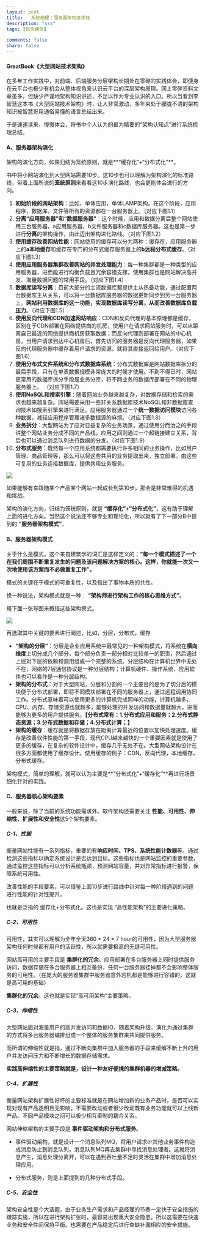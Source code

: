 ```yaml
---
layout: post
title:   系统梳理：服务器架构技术栈
description: "sss"
tags: [信念建筑]

comments: false
share: false
---
```

 
#### GreatBook《大型网站技术架构》

在多年工作实践中，对前端、后端服务分层架构长期处在零碎的实践体会，即便身在云平台也极少有机会从整体视角来认识云平台的深层架构原理。网上零碎资料文章虽多，但缺少严谨地架构知识讲述，不足以作为专业认识的入口。所以当看到李智慧这本书《大型网站技术架构》时，让人非常激动，多年来处于朦胧不清的架构知识被智慧哥用通俗易懂的语言总结出来。

于是速速读来，慢慢体会，将书中个人认为的最为精要的“架构认知点”进行系统梳理总结。

#### A、服务器架构演化

架构的演化方向，如果归结为笼统原则，就是**“缓存化”+“分布式化”**。

书中将小网站演化到大型网站需要10步。这10步也可以理解为架构演化的标准路线，带着上面所说的**笼统原则**来看看这10步演化路线，也会更能体会进行的方向。

1. **初始阶段的网站架构**：比如，单体应用，单体LAMP架构。在这个阶段，应用程序，数据库，文件等所有的资源都在一台服务器上。（对应下图1.1）
2. **分离“应用服务器”和“数据服务器”**：这个时候，应用和数据分离后整个网站使用三台服务器，a应用服务器，b文件服务器和c数据库服务器。这也是第一步进行**分离**的架构操作，由此迈出架构进化路线。（对应下图1.2）
3. **使用缓存改善网站性能**：网站使用的缓存可以分为两种：缓存在，应用服务器上的**a本地缓存**和缓存在专门的分布式缓存服务器上的**b远程分布式缓存**。（对应下图1.3）
4. **使用应用服务器集群改善网站的并发处理能力**：每一种集群都是一种类型的应用服务器，进而能进行均衡负载且冗余容错支撑。使用集群也是网站解决高并发、海量数据问题的常用手段。（对应下图1.4）
5. **数据库读写分离**：目前大部分的主流数据库都提供主从热备功能，通过配置两台数据库主从关系，可以将一台数据库服务器的数据更新同步到另一台服务器上。**网站利用数据库的这一功能，实现数据库读写分离，从而改善数据库负载压力**。（对应下图1.5）
6. **使用反向代理和CDN加速网站响应**：CDN和反向代理的基本原理都是缓存，区别在于CDN部署在网络提供商的机房，使用户在请求网站服务时，可以从距离自己最近的网络提供商机房获取数据；而反向代理则部署在网站的中心机房，当用户请求到达中心机房后，首先访问的服务器是反向代理服务器，如果反向代理服务器中缓存着用户请求的资源，就将其直接返回给用户。（对应下图1.6）
7. **使用分布式文件系统和分布式数据库系统**：分布式数据库是网站数据库拆分的最后手段，只有在单表数据规模非常庞大的时候才使用。不到不得已时，网站更常用的数据库拆分手段是业务分库，将不同业务的数据库部署在不同的物理服务器上。 （对应下图1.7）
8. **使用NoSQL和搜索引擎**：随着网站业务越来越复杂，对数据存储和检索的需求也越来越复杂。网站需要采用一些非关系数据库技术NoSQL和非数据库查询技术如搜索引擎来进行满足。应用服务器通过一个**统一数据访问模块**访问各种数据，减轻应用程序管理诸多数据源的麻烦。（对应下图1.8）
9. **业务拆分**：大型网站为了应对日益复杂的业务场景，通过使用分而治之的手段讲整个网站业务分成不同的产品线。应用之间则通过一个超链接建立关系，背后也可以通过消息队列进行数据的分发。（对应下图1.9）
10. **分布式服务**：既然每一个应用系统都需要执行许多相同的业务操作，比如用户管理、商品管理等，那么可以将这些共用的业务提取出来，独立部署。由这些可复用的业务连接数据库，提供共用业务服务。

![](http://b-egs-studio-images.oss-cn-shenzhen.aliyuncs.com/blog-snippet/%E6%9C%8D%E5%8A%A1%E5%99%A8%E6%9E%B6%E6%9E%84%E6%BC%94%E5%8C%9610step.jpg)

如果能够有幸跟随某个产品某个网站一起成长到第10步，那会是非常难得的机遇和挑战。

架构的演化方向，归结为笼统原则，就是
**“缓存化”+“分布式化”**，这有助于理解上面的进化方向。当然这个说法还不够专业和理论化，所以就有了下一部分B中提到的
**“服务器架构模式”**。


#### B、服务器架构模式

关于什么是模式，这个来自建筑学的词汇是这样定义的：**“每一个模式描述了一个在我们周围不断重复发生的问题及该问题解决方案的核心。这样，你就能一次又一次地使用该方案而不必做重复工作”。**

模式的关键在于模式的可重复性，以及指出了事物本质的共性。

换一种说法，架构模式就是一种：
**“架构师进行架构工作的核心思维方式”**。

用下面一张导图来概括这些架构模式。

![](https://ws4.sinaimg.cn/large/006tNc79gy1fqy7a17w2lj30xc0kawf8.jpg)

再选取其中关键的要素进行阐述，比如，分层，分布式，缓存

* **“架构的分层”**：分层是企业应用系统中最常见的一种架构模式，将系统在**横向维度**上切分成几个部分，每个部分负责一部分相对比较单一的职责，然后通过上层对下层的依赖和调用组成一个完整的系统。分层结构在计算机世界中无处不在，网络的7层通信协议是一种分层结构；计算机硬件、操作系统、应用软件也可以看作是一种分层结构。
* **架构的分布式**：对于大型网站，分层和分割的一个主要目的是为了切分后的模块便于分布式部署，即将不同模块部署在不同的服务器上，通过远程调用协同工作。分布式意味着可以使用更多的计算机完成同样的功能，计算机越多，CPU、内存、存储资源也就越多，能够处理的并发访问和数据量就越大，进而能够为更多的用户提供服务。**【分布式常有：1.分布式应用和服务；2.分布式静态资源；3.分布式数据和存储；4.分布式计算；】**
* **架构的缓存**：缓存就是将数据存放在距离计算最近的位置以加快处理速度。缓存是改善软件性能的第一手段，现代CPU越来越快的一个重要因素就是使用了更多的缓存，在复杂的软件设计中，缓存几乎无处不在。大型网站架构设计在很多方面都使用了缓存设计。使用缓存的例子：CDN，反向代理，本地缓存，分布式缓存。

架构模式，简单的理解，就可以认为主要是**“分布式化”+“缓存化”**再进行场景细化针对的实践。

#### C、服务器核心架构要素

一般来说，除了当前的系统功能需求外。软件架构还需要关注
**性能、可用性、伸缩性、扩展性和安全性**这5个架构要素。

##### C-1、性能

衡量网站性能有一系列指标，重要的有**响应时间、TPS、系统性能计数器**等。通过检测这些指标以确定系统设计是否达到目标。这些指标也是网站监控的重要参数，通过监控这些指标可以分析系统瓶颈，预测网站容量，并对异常指标进行报警，保障系统可用性。

改善性能的手段要素，可以借鉴上面10步进行路线中针对每一种阶段遇到的问题进行性能的针对性提升。

也就是泛指的 缓存化+分布式化。这也是实现 “高性能架构”的主要进化策略。

##### C-2、可用性

可用性，其实可以理解为全年全天360 * 24 * 7 hour的可用性，因为大型服务器架构任何时候都有用户的活跃性，所以就需要极高的无缝可用性。

网站高可用的主要手段是
**集群化的冗余**。应用部署在多台服务器上同时提供服务访问，数据存储在多台服务器上相互备份，任何一台服务器挂掉都不会影响整体服务的可用性。（在庞大的服务器集群中服务器意外宕机都是能够进行容错的，这就是高可用的基础）

**集群化的冗余**。这也就是实现“高可用架构”主要策略。

##### C-3、伸缩性

大型网站面对海量用户的高并发访问和数据IO，随着架构升级，演化为通过集群的方式将多台服务器编排组成一个整体的服务集群来共同提供服务。

而所谓的伸缩性就是指，通过不断向集群中加入服务器的手段来缓解不断上升的用户并发访问压力和不断增长的数据存储需求。

**实践高伸缩性的主要策略就是，设计一种友好便携的集群机器的增减策略。**

##### C-4、扩展性 

衡量网站架构扩展性好坏的主要标准就是在网站增加新的业务产品时，是否可以实现对现有产品透明且无影响，不需要改动或者很少改动既有业务功能就可以上线新产品。不同产品模块之间可以极少相互牵制的耦合关系。

网站伸缩架构的主要手段是 **事件驱动架构和分布式服务**。

 * 事件驱动架构，就是设计一个消息队列MQ，将用户请求or其他业务事件构造成消息防止到消息队列，消息队列MQ再去集群中寻找消息处理者。这就将消息产生，消息处理分离开，可以在遇到吞吐量不足时灵活在集群中增加消息处理应用。

 * 分布式服务，则是上面提到的几种分布式手段。

##### C-5、安全性

架构安全性是个大话题，由于业务生产需求和产品经理的节奏一定快于安全措施的跟踪实施，所以在进行架构扩张时，最容易出现重大安全隐患，所以这需要在快速业务和安全性间保持平衡。也需要在产品稳定后进行查缺补漏相应的安全措施。



  


